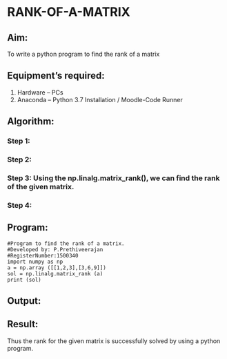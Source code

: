# RANK-OF-A-MATRIX
## Aim:
To write a python program to find the rank of a matrix
## Equipment’s required:
1. 	Hardware – PCs
2. 	Anaconda – Python 3.7 Installation / Moodle-Code Runner
## Algorithm:
### Step 1: 
### Step 2: 
### Step 3: Using the np.linalg.matrix_rank(), we can find the rank of the given matrix.
### Step 4: 
## Program:
``````````````````
#Program to find the rank of a matrix.
#Developed by: P.Prethiveerajan
#RegisterNumber:1500340
import numpy as np
a = np.array ([[1,2,3],[3,6,9]])
sol = np.linalg.matrix_rank (a)
print (sol)
``````````````````
## Output:
## Result:
Thus the rank for the given matrix is successfully solved by  using a python program.

